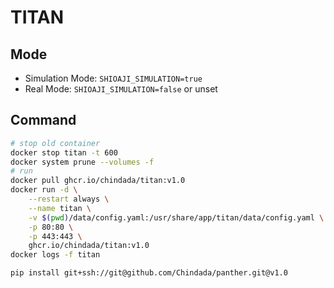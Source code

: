 # TITAN

## Mode

- Simulation Mode: `SHIOAJI_SIMULATION=true`
- Real Mode: `SHIOAJI_SIMULATION=false` or unset

## Command

```sh
# stop old container
docker stop titan -t 600
docker system prune --volumes -f
# run
docker pull ghcr.io/chindada/titan:v1.0
docker run -d \
    --restart always \
    --name titan \
    -v $(pwd)/data/config.yaml:/usr/share/app/titan/data/config.yaml \
    -p 80:80 \
    -p 443:443 \
    ghcr.io/chindada/titan:v1.0
docker logs -f titan
```

```sh
pip install git+ssh://git@github.com/Chindada/panther.git@v1.0
```
